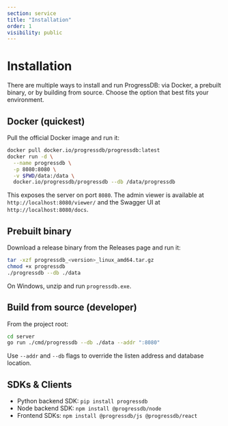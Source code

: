 ```yaml
---
section: service
title: "Installation"
order: 1
visibility: public
---
```


# Installation

There are multiple ways to install and run ProgressDB: via Docker, a prebuilt
binary, or by building from source. Choose the option that best fits your
environment.

## Docker (quickest)

Pull the official Docker image and run it:

```sh
docker pull docker.io/progressdb/progressdb:latest
docker run -d \
  --name progressdb \
  -p 8080:8080 \
  -v $PWD/data:/data \
  docker.io/progressdb/progressdb --db /data/progressdb
```

This exposes the server on port `8080`. The admin viewer is available at
`http://localhost:8080/viewer/` and the Swagger UI at `http://localhost:8080/docs`.

## Prebuilt binary

Download a release binary from the Releases page and run it:

```sh
tar -xzf progressdb_<version>_linux_amd64.tar.gz
chmod +x progressdb
./progressdb --db ./data
```

On Windows, unzip and run `progressdb.exe`.

## Build from source (developer)

From the project root:

```sh
cd server
go run ./cmd/progressdb --db ./data --addr ":8080"
```

Use `--addr` and `--db` flags to override the listen address and database
location.

## SDKs & Clients

- Python backend SDK: `pip install progressdb`
- Node backend SDK: `npm install @progressdb/node`
- Frontend SDKs: `npm install @progressdb/js @progressdb/react`
